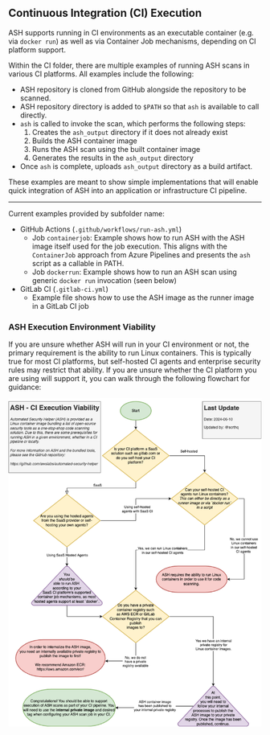 ## Continuous Integration (CI) Execution

ASH supports running in CI environments as an executable container (e.g. via `docker run`) as well as via Container Job mechanisms, depending on CI platform support.

Within the CI folder, there are multiple examples of running ASH scans in various CI platforms. All examples include the following:

* ASH repository is cloned from GitHub alongside the repository to be scanned.
* ASH repository directory is added to `$PATH` so that `ash` is available to call directly.
* `ash` is called to invoke the scan, which performs the following steps:
    1. Creates the `ash_output` directory if it does not already exist
    2. Builds the ASH container image
    3. Runs the ASH scan using the built container image
    4. Generates the results in the `ash_output` directory
* Once `ash` is complete, uploads `ash_output` directory as a build artifact.

These examples are meant to show simple implementations that will enable quick integration of ASH
into an application or infrastructure CI pipeline.

---

Current examples provided by subfolder name:

<!-- * Azure Pipelines (`azure-pipelines.yml`)
    * Example file shows how to run an ASH scan using Azure Pipelines [ContainerJobs](https://learn.microsoft.com/en-us/azure/devops/pipelines/process/container-phases?view=azure-devops). -->
* GitHub Actions (`.github/workflows/run-ash.yml`)
    * Job `containerjob`: Example shows how to run ASH with the ASH image itself used for the job execution. This aligns with the `ContainerJob` approach from Azure Pipelines and presents the `ash` script as a callable in PATH.
    * Job `dockerrun`: Example shows how to run an ASH scan using generic `docker run` invocation (seen below)
* GitLab CI (`.gitlab-ci.yml`)
    * Example file shows how to use the ASH image as the runner image in a GitLab CI job
<!-- * Jenkins (`Jenkinsfile`)
    * Example file shows a scripted pipeline that runs an ASH scan using `docker run` with ASH as a containerized executable. -->

### ASH Execution Environment Viability

If you are unsure whether ASH will run in your CI environment or not, the primary requirement is the ability to run Linux containers. This is typically true for most CI platforms, but self-hosted CI agents and enterprise security rules may restrict that ability. If you are unsure whether the CI platform you are using will support it, you can walk through the following flowchart for guidance:

![ASH Execution Environment Viability diagram PNG](CI/ASH%20Execution%20Environment%20Viability.png)
